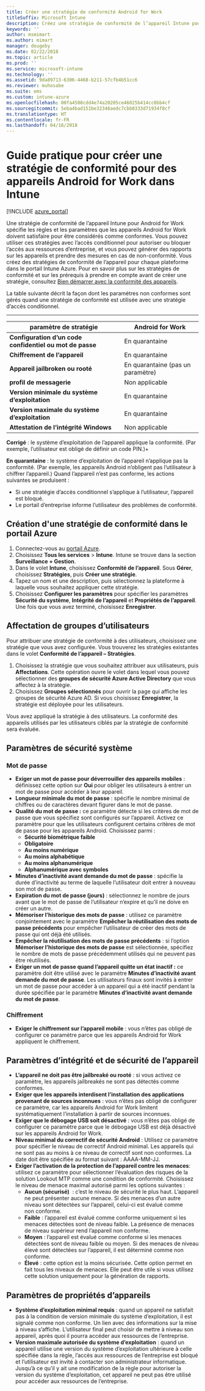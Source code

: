 ```yaml
---
title: Créer une stratégie de conformité Android for Work
titleSuffix: Microsoft Intune
description: Créez une stratégie de conformité de l’appareil Intune pour les appareils Android for Work afin de pouvoir spécifier des exigences qu’un appareil doit respecter pour être conforme.
keywords: ''
author: msmimart
ms.author: mimart
manager: dougeby
ms.date: 02/22/2018
ms.topic: article
ms.prod: ''
ms.service: microsoft-intune
ms.technology: ''
ms.assetid: 9da89713-6306-4468-b211-57cfb4b51cc6
ms.reviewer: muhosabe
ms.suite: ems
ms.custom: intune-azure
ms.openlocfilehash: 00fa4508cdd4e74a20205ce46025b414cc0bb4cf
ms.sourcegitcommit: 5eba4bad151be32346aedc7cbb0333d71934f8cf
ms.translationtype: HT
ms.contentlocale: fr-FR
ms.lasthandoff: 04/16/2018
---
```

# <a name="how-to-create-a-device-compliance-policy-for-android-for-work-devices-in-intune"></a>Guide pratique pour créer une stratégie de conformité pour des appareils Android for Work dans Intune


[!INCLUDE [azure_portal](./includes/azure_portal.md)]

Une stratégie de conformité de l’appareil Intune pour Android for Work spécifie les règles et les paramètres que les appareils Android for Work doivent satisfaire pour être considérés comme conformes. Vous pouvez utiliser ces stratégies avec l’accès conditionnel pour autoriser ou bloquer l’accès aux ressources d’entreprise, et vous pouvez générer des rapports sur les appareils et prendre des mesures en cas de non-conformité. Vous créez des stratégies de conformité de l’appareil pour chaque plateforme dans le portail Intune Azure. Pour en savoir plus sur les stratégies de conformité et sur les prérequis à prendre en compte avant de créer une stratégie, consultez [Bien démarrer avec la conformité des appareils](device-compliance-get-started.md).

La table suivante décrit la façon dont les paramètres non conformes sont gérés quand une stratégie de conformité est utilisée avec une stratégie d’accès conditionnel.

--------------------------

|**paramètre de stratégie**| **Android for Work** |
| --- | --- |
| **Configuration d’un code confidentiel ou mot de passe** |  En quarantaine |
| **Chiffrement de l’appareil** |  En quarantaine |
| **Appareil jailbroken ou rooté** | En quarantaine (pas un paramètre) |
| **profil de messagerie** | Non applicable |
| **Version minimale du système d’exploitation** | En quarantaine |
| **Version maximale du système d’exploitation** | En quarantaine |
| **Attestation de l’intégrité Windows** |Non applicable |

**Corrigé** : le système d’exploitation de l’appareil applique la conformité. (Par exemple, l’utilisateur est obligé de définir un code PIN.)+

**En quarantaine** : le système d’exploitation de l’appareil n’applique pas la conformité. (Par exemple, les appareils Android n’obligent pas l’utilisateur à chiffrer l’appareil.) Quand l’appareil n’est pas conforme, les actions suivantes se produisent :

- Si une stratégie d’accès conditionnel s’applique à l’utilisateur, l’appareil est bloqué.
- Le portail d’entreprise informe l’utilisateur des problèmes de conformité.

## <a name="create-a-compliance-policy-in-the-azure-portal"></a>Création d'une stratégie de conformité dans le portail Azure

1. Connectez-vous au [portail Azure](https://portal.azure.com).
2. Choisissez **Tous les services** > **Intune**. Intune se trouve dans la section **Surveillance + Gestion**.
1. Dans le volet **Intune**, choisissez **Conformité de l’appareil**. Sous **Gérer**, choisissez **Stratégies**, puis **Créer une stratégie**.
2. Tapez un nom et une description, puis sélectionnez la plateforme à laquelle vous souhaitez appliquer cette stratégie.
3. Choisissez **Configurer les paramètres** pour spécifier les paramètres **Sécurité du système**, **Intégrité de l’appareil** et **Propriétés de l’appareil**. Une fois que vous avez terminé, choisissez **Enregistrer**.

<!--- 4. Choose **Actions for noncompliance** to say what actions should happen when a device is determined as noncompliant with this policy.
5. In the **Actions for noncompliance** pane, choose **Add** to create a new action.  The action parameters pane allows you to specify the action, email recipients that should receive the notification in addition to the user of the device, and the content of the notification that you want to send.
6. The message template option allows you to create several custom emails depending on when the action is set to take. For example, you can create a message for notifications that are sent for the first time and a different message for final warning before access is blocked. The custom messages that you create can be used for all your device compliance policy.
7. Specify the **Grace period** which determines when that action to take place.  For example, you may want to send a notification as soon as the device is evaluated as noncompliant, but allow some time before enforcing the conditional access policy to block access to company resources like SharePoint online.
8. Choose **Add** to finish creating the action.
9. You can create multiple actions and the sequence in which they should occur. Choose **Ok** when you are finished creating all the actions.--->

## <a name="assign-user-groups"></a>Affectation de groupes d’utilisateurs

Pour attribuer une stratégie de conformité à des utilisateurs, choisissez une stratégie que vous avez configurée. Vous trouverez les stratégies existantes dans le volet **Conformité de l’appareil – Stratégies**.

1. Choisissez la stratégie que vous souhaitez attribuer aux utilisateurs, puis **Affectations**. Cette opération ouvre le volet dans lequel vous pouvez sélectionner des **groupes de sécurité Azure Active Directory** que vous affectez à la stratégie.
2. Choisissez **Groupes sélectionnés** pour ouvrir la page qui affiche les groupes de sécurité Azure AD.  Si vous choisissez **Enregistrer**, la stratégie est déployée pour les utilisateurs.

Vous avez appliqué la stratégie à des utilisateurs.  La conformité des appareils utilisés par les utilisateurs ciblés par la stratégie de conformité sera évaluée.

<!--- ##  Compliance policy settings--->

## <a name="system-security-settings"></a>Paramètres de sécurité système

### <a name="password"></a>Mot de passe

- **Exiger un mot de passe pour déverrouiller des appareils mobiles** : définissez cette option sur **Oui** pour obliger les utilisateurs à entrer un mot de passe pour accéder à leur appareil.
- **Longueur minimale du mot de passe** : spécifie le nombre minimal de chiffres ou de caractères devant figurer dans le mot de passe.
- **Qualité du mot de passe :** ce paramètre détecte si les critères de mot de passe que vous spécifiez sont configurés sur l’appareil. Activez ce paramètre pour que les utilisateurs configurent certains critères de mot de passe pour les appareils Android. Choisissez parmi :
  - **Sécurité biométrique faible**
  - **Obligatoire**
  - **Au moins numérique**
  - **Au moins alphabétique**
  - **Au moins alphanumérique**
  - **Alphanumérique avec symboles**
- **Minutes d’inactivité avant demande du mot de passe** : spécifie la durée d’inactivité au terme de laquelle l’utilisateur doit entrer à nouveau son mot de passe.
- **Expiration du mot de passe (jours)** : sélectionnez le nombre de jours avant que le mot de passe de l’utilisateur n’expire et qu’il ne doive en créer un autre.
- **Mémoriser l’historique des mots de passe** : utilisez ce paramètre conjointement avec le paramètre **Empêcher la réutilisation des mots de passe précédents** pour empêcher l’utilisateur de créer des mots de passe qui ont déjà été utilisés.
- **Empêcher la réutilisation des mots de passe précédents** : si l’option **Mémoriser l’historique des mots de passe** est sélectionnée, spécifiez le nombre de mots de passe précédemment utilisés qui ne peuvent pas être réutilisés.
- **Exiger un mot de passe quand l’appareil quitte un état inactif :** ce paramètre doit être utilisé avec le paramètre **Minutes d’inactivité avant demande du mot de passe**. Les utilisateurs finaux sont invités à entrer un mot de passe pour accéder à un appareil qui a été inactif pendant la durée spécifiée par le paramètre **Minutes d’inactivité avant demande du mot de passe**.


### <a name="encryption"></a>Chiffrement

- **Exiger le chiffrement sur l’appareil mobile** : vous n’êtes pas obligé de configurer ce paramètre parce que les appareils Android for Work appliquent le chiffrement.


## <a name="device-health-and-security-settings"></a>Paramètres d’intégrité et de sécurité de l’appareil

- **L’appareil ne doit pas être jailbreaké ou rooté** : si vous activez ce paramètre, les appareils jailbreakés ne sont pas détectés comme conformes.
- **Exiger que les appareils interdisent l’installation des applications provenant de sources inconnues** : vous n’êtes pas obligé de configurer ce paramètre, car les appareils Android for Work limitent systématiquement l’installation à partir de sources inconnues.
- **Exiger que le débogage USB soit désactivé** : vous n’êtes pas obligé de configurer ce paramètre parce que le débogage USB est déjà désactivé sur les appareils Android for Work.
- **Niveau minimal du correctif de sécurité Android** : Utilisez ce paramètre pour spécifier le niveau de correctif Android minimal. Les appareils qui ne sont pas au moins à ce niveau de correctif sont non conformes. La date doit être spécifiée au format suivant : AAAA-MM-JJ.
- **Exiger l’activation de la protection de l’appareil contre les menaces**: utilisez ce paramètre pour sélectionner l’évaluation des risques de la solution Lookout MTP comme une condition de conformité. Choisissez le niveau de menace maximal autorisé parmi les options suivantes :
  - **Aucun (sécurisé)**  : c’est le niveau de sécurité le plus haut. L’appareil ne peut présenter aucune menace. Si des menaces d’un autre niveau sont détectées sur l’appareil, celui-ci est évalué comme non conforme.
  - **Faible** : l’appareil est évalué comme conforme uniquement si les menaces détectées sont de niveau faible. La présence de menaces de niveau supérieur rend l’appareil non conforme.
  - **Moyen** : l’appareil est évalué comme conforme si les menaces détectées sont de niveau faible ou moyen. Si des menaces de niveau élevé sont détectées sur l’appareil, il est déterminé comme non conforme.
  - **Élevé** : cette option est la moins sécurisée. Cette option permet en fait tous les niveaux de menaces. Elle peut être utile si vous utilisez cette solution uniquement pour la génération de rapports.

## <a name="device-property-settings"></a>Paramètres de propriétés d’appareils

- **Système d’exploitation minimal requis** : quand un appareil ne satisfait pas à la condition de version minimale du système d’exploitation, il est signalé comme non conforme. Un lien avec des informations sur la mise à niveau s’affiche. L’utilisateur final peut choisir de mettre à niveau son appareil, après quoi il pourra accéder aux ressources de l’entreprise.
- **Version maximale autorisée du système d’exploitation** : quand un appareil utilise une version du système d’exploitation ultérieure à celle spécifiée dans la règle, l’accès aux ressources de l’entreprise est bloqué et l’utilisateur est invité à contacter son administrateur informatique. Jusqu’à ce qu’il y ait une modification de la règle pour autoriser la version du système d’exploitation, cet appareil ne peut pas être utilisé pour accéder aux ressources de l’entreprise.

<!--- ## Next steps

[How to monitor device compliance](device-compliance-monitor.md)--->
